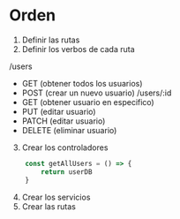 # Orden

1. Definir las rutas
2. Definir los verbos de cada ruta

/users
- GET (obtener todos los usuarios)
- POST (crear un nuevo usuario)
/users/:id
- GET (obtener usuario en especifico)
- PUT (editar usuario)
- PATCH (editar usuario)
- DELETE (eliminar usuario)

3. Crear los controladores
```javascript
    const getAllUsers = () => {
        return userDB
    }
```

4. Crear los servicios
5. Crear las rutas
